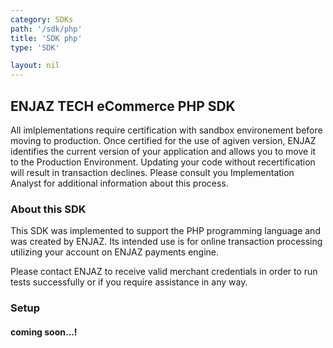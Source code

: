 ```yaml
---
category: SDKs
path: '/sdk/php'
title: 'SDK php'
type: 'SDK'

layout: nil
---
```



## ENJAZ TECH eCommerce PHP SDK

All imlplementations require certification with sandbox environement before moving to production. Once certified for the use of agiven version, ENJAZ identifies the current version of your application and allows you to move it to the Production Environment. Updating your code without recertification will result in transaction declines. Please consult you Implementation Analyst for additional information about this process.


### About this SDK
This SDK was implemented to support the PHP programming language and was created by ENJAZ. Its intended use is for online transaction processing utilizing your account on ENJAZ payments engine.


Please contact ENJAZ to receive valid merchant credentials in order to run tests successfully or if you require assistance in any way.

### Setup

#### coming soon...!
